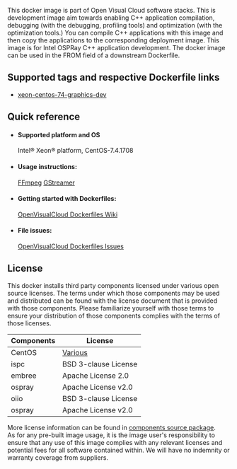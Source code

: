 This docker image is part of Open Visual Cloud software stacks. This is development image aim towards enabling C++ application compilation, debugging (with the debugging, profiling tools) and optimization (with the optimization tools.) You can compile C++ applications with this image and then copy the applications to the corresponding deployment image. This image is for Intel OSPRay C++ application development. The docker image can be used in the FROM field of a downstream Dockerfile. 

## Supported tags and respective Dockerfile links
 - [xeon-centos-74-graphics-dev](https://github.com/OpenVisualCloud/Dockerfiles/blob/master/Xeon/centos-7.4/graphics/dev/Dockerfile)

## Quick reference
- #### Supported platform and OS
  Intel&reg; Xeon&reg; platform, CentOS-7.4.1708

- #### Usage instructions:
  [FFmpeg](https://github.com/OpenVisualCloud/Dockerfiles/blob/master/doc/ffmpeg.md)	[GStreamer](https://github.com/OpenVisualCloud/Dockerfiles/blob/master/doc/gst.md)	


- #### Getting started with Dockerfiles:
  [OpenVisualCloud Dockerfiles Wiki](https://github.com/OpenVisualCloud/Dockerfiles/wiki)

- #### File issues:
  [OpenVisualCloud Dockerfiles Issues](https://github.com/OpenVisualCloud/Dockerfiles/issues)


## License
This docker installs third party components licensed under various open source licenses.  The terms under which those components may be used and distributed can be found with the license document that is provided with those components.  Please familiarize yourself with those terms to ensure your distribution of those components complies with the terms of those licenses.


| Components | License |
| ----- | ----- |
|CentOS| [Various](https://hub.docker.com/_/centos) |
|ispc|BSD 3-clause License|
|embree|Apache License 2.0|
|ospray|Apache License v2.0|
|oiio|BSD 3-clause License|,|openexr|BSD 3-clause "New" or "Revised" License|
|ospray|Apache License v2.0|


More license information can be found in [components source package](https://github.com/OpenVisualCloud/Dockerfiles-Resources).   
As for any pre-built image usage, it is the image user's responsibility to ensure that any use of this image complies with any relevant licenses and potential fees for all software contained within. We will have no indemnity or warranty coverage from suppliers.
